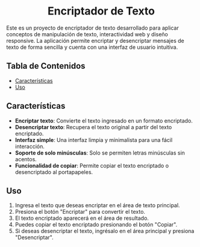 <h1 align="center">Encriptador de Texto</h1>

Este es un proyecto de encriptador de texto desarrollado para aplicar conceptos de manipulación de texto, interactividad web y diseño responsive. La aplicación permite encriptar y desencriptar mensajes de texto de forma sencilla y cuenta con una interfaz de usuario intuitiva.

## Tabla de Contenidos

- [Características](#características)
- [Uso](#uso)

## Características

- **Encriptar texto**: Convierte el texto ingresado en un formato encriptado.
- **Desencriptar texto**: Recupera el texto original a partir del texto encriptado.
- **Interfaz simple**: Una interfaz limpia y minimalista para una fácil interacción.
- **Soporte de solo minúsculas**: Solo se permiten letras minúsculas sin acentos.
- **Funcionalidad de copiar**: Permite copiar el texto encriptado o desencriptado al portapapeles.


## Uso

1. Ingresa el texto que deseas encriptar en el área de texto principal.
2. Presiona el botón "Encriptar" para convertir el texto.
3. El texto encriptado aparecerá en el área de resultado.
4. Puedes copiar el texto encriptado presionando el botón "Copiar".
5. Si deseas desencriptar el texto, ingrésalo en el área principal y presiona "Desencriptar".
